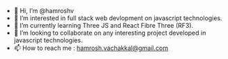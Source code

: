 - 👋 Hi, I’m @hamroshv
- 👀 I’m interested in full stack web devlopment on javascript technologies.
- 🌱 I’m currently learning Three JS and React Fibre Three (RF3).
- 💞️ I’m looking to collaborate on any interesting project developed in javascript technologies.
- 📫 How to reach me : hamrosh.vachakkal@gmail.com

<!---
hamroshv/hamroshv is a ✨ special ✨ repository because its `README.md` (this file) appears on your GitHub profile.
You can click the Preview link to take a look at your changes.
--->
